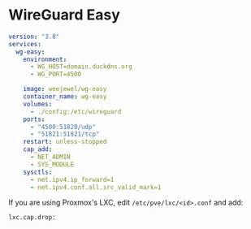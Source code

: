 # WireGuard Easy

```yml
version: "3.8"
services:
  wg-easy:
    environment:
      - WG_HOST=domain.duckdns.org
      - WG_PORT=4500

    image: weejewel/wg-easy
    container_name: wg-easy
    volumes:
      - ./config:/etc/wireguard
    ports:
      - "4500:51820/udp"
      - "51821:51821/tcp"
    restart: unless-stopped
    cap_add:
      - NET_ADMIN
      - SYS_MODULE
    sysctls:
      - net.ipv4.ip_forward=1
      - net.ipv4.conf.all.src_valid_mark=1
```

If you are using Proxmox's LXC, edit `/etc/pve/lxc/<id>.conf` and add:

```bash
lxc.cap.drop:
```
